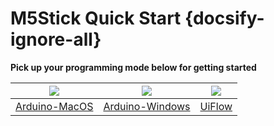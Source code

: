 # M5Stick Quick Start {docsify-ignore-all}

**Pick up your programming mode below for getting started**

<img src="assets/img/macos-logo.png"> | <img src="assets/img/windows-logo.png"> | <img src="assets/img/getting_started_pics/blockly_and_micropython.png">
---|---|---
[Arduino-MacOS](en/quick_start/m5stick/m5stick_quick_start_with_arduino_MacOS) | [Arduino-Windows](en/quick_start/m5stick/m5stick_quick_start_with_arduino_Windows) | [UiFlow](en/quick_start/m5stick/m5stick_quick_start_with_uiflow)
